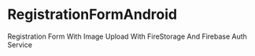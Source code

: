 # RegistrationFormAndroid
Registration Form With Image Upload With FireStorage And Firebase Auth Service
